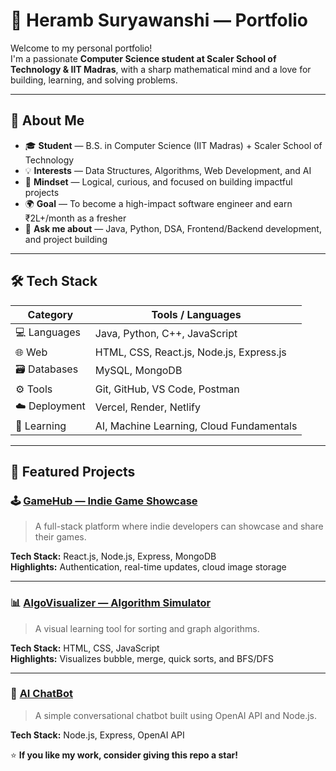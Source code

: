 # 💼 Heramb Suryawanshi — Portfolio

Welcome to my personal portfolio!  
I'm a passionate **Computer Science student at Scaler School of Technology & IIT Madras**, with a sharp mathematical mind and a love for building, learning, and solving problems.

---

## 🚀 About Me

- 🎓 **Student** — B.S. in Computer Science (IIT Madras) + Scaler School of Technology  
- 💡 **Interests** — Data Structures, Algorithms, Web Development, and AI  
- 🧩 **Mindset** — Logical, curious, and focused on building impactful projects  
- 🌍 **Goal** — To become a high-impact software engineer and earn ₹2L+/month as a fresher  
- 💬 **Ask me about** — Java, Python, DSA, Frontend/Backend development, and project building  

---

## 🛠️ Tech Stack

| Category | Tools / Languages |
|-----------|-------------------|
| 💻 Languages | Java, Python, C++, JavaScript |
| 🌐 Web | HTML, CSS, React.js, Node.js, Express.js |
| 🗃️ Databases | MySQL, MongoDB |
| ⚙️ Tools | Git, GitHub, VS Code, Postman |
| ☁️ Deployment | Vercel, Render, Netlify |
| 🧠 Learning | AI, Machine Learning, Cloud Fundamentals |

---

## 🧩 Featured Projects

### 🕹️ [GameHub — Indie Game Showcase](https://github.com/username/gamehub)
> A full-stack platform where indie developers can showcase and share their games.

**Tech Stack:** React.js, Node.js, Express, MongoDB  
**Highlights:** Authentication, real-time updates, cloud image storage  

---

### 📊 [AlgoVisualizer — Algorithm Simulator](https://github.com/username/algovisualizer)
> A visual learning tool for sorting and graph algorithms.

**Tech Stack:** HTML, CSS, JavaScript  
**Highlights:** Visualizes bubble, merge, quick sorts, and BFS/DFS  

---

### 🧠 [AI ChatBot](https://github.com/username/ai-chatbot)
> A simple conversational chatbot built using OpenAI API and Node.js.

**Tech Stack:** Node.js, Express, OpenAI API  

⭐ **If you like my work, consider giving this repo a star!**  
